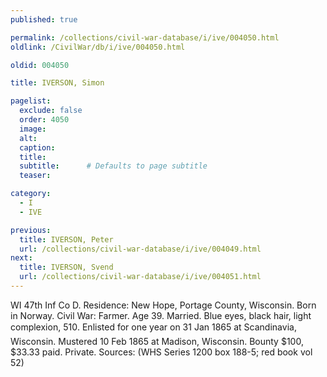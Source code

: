 ```yaml
---
published: true

permalink: /collections/civil-war-database/i/ive/004050.html
oldlink: /CivilWar/db/i/ive/004050.html

oldid: 004050

title: IVERSON, Simon

pagelist:
  exclude: false
  order: 4050
  image: 
  alt:
  caption:
  title:
  subtitle:      # Defaults to page subtitle
  teaser:

category: 
  - I 
  - IVE

previous:
  title: IVERSON, Peter
  url: /collections/civil-war-database/i/ive/004049.html  
next:
  title: IVERSON, Svend
  url: /collections/civil-war-database/i/ive/004051.html   
---
```

WI 47th Inf Co D. Residence: New Hope, Portage County, Wisconsin. Born in Norway. Civil War: Farmer. Age 39. Married. Blue eyes, black hair, light complexion, 5&#146;10&#148;. Enlisted for one year on 31 Jan 1865 at Scandinavia, Wisconsin. Mustered 10 Feb 1865 at Madison, Wisconsin. Bounty $100, $33.33 paid. Private. Sources: (WHS Series 1200 box 188-5; red book vol 52)